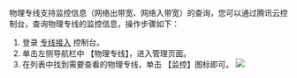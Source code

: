 物理专线支持监控信息（网络出带宽、网络入带宽）的查询，您可以通过腾讯云控制台，查询物理专线的监控信息，操作步骤如下：
1. 登录 [专线接入](https://console.cloud.tencent.com/vpc/dc) 控制台。
2. 单击左侧导航栏中 【物理专线】，进入管理页面。
3. 在列表中找到需要查看的物理专线，单击 【监控】图标即可。
![](https://main.qcloudimg.com/raw/7df55fe02205a3f47420dea1cfc37897.png)
